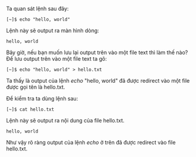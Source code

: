 Ta quan sát lệnh sau đây:

```
[~]$ echo "hello, world"
```

Lệnh này sẽ output ra màn hình dòng:

```
hello, world
```

Bây giờ, nếu bạn muốn lưu lại output trên vào một file text thì làm thế nào? Để lưu output trên vào một file text ta gõ:

```
[~]$ echo "hello, world" > hello.txt
```

Ta thấy là output của lệnh _echo_ "hello, world" đã được redirect vào một file được gọi tên là hello.txt.

Để kiểm tra ta dùng lệnh sau:

```
[~]$ cat hello.txt
```

Lệnh này sẽ output ra nội dung của file hello.txt.

```
hello, world
```

Như vậy rõ ràng output của lệnh _echo_ ở trên đã được redirect vào file hello.txt.

